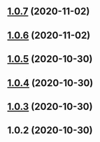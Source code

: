## [1.0.7](https://github.com/dabblelab/dabblelab-documentation-site/compare/v1.0.6...v1.0.7) (2020-11-02)



## [1.0.6](https://github.com/dabblelab/dabblelab-documentation-site/compare/v1.0.5...v1.0.6) (2020-11-02)



## [1.0.5](https://github.com/dabblelab/dabblelab-documentation-site/compare/v1.0.4...v1.0.5) (2020-10-30)



## [1.0.4](https://github.com/dabblelab/dabblelab-documentation-site/compare/v1.0.3...v1.0.4) (2020-10-30)



## [1.0.3](https://github.com/dabblelab/dabblelab-documentation-site/compare/v1.0.2...v1.0.3) (2020-10-30)



## 1.0.2 (2020-10-30)



